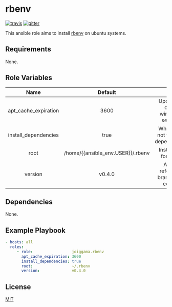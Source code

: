 rbenv
=========

[![travis](https://img.shields.io/travis/joiggama/ansible-rbenv/master.svg)](https://travis-ci.org/joiggama/ansible-rbenv)
[![gitter](https://badges.gitter.im/Join%20Chat.svg)](https://gitter.im/joiggama/ansible-ruby)

This ansible role aims to install [rbenv](https://github.com/sstephenson/rbenv) on ubuntu systems.

Requirements
------------

None.

Role Variables
--------------

| Name                 | Default                           |                                        |
|:--------------------:|:---------------------------------:|:--------------------------------------:|
| apt_cache_expiration | 3600                              | Update apt cache window in seconds     |
| install_dependencies | true                              | Whether or not to install dependencies |
| root                 | /home/{{ansible_env.USER}}/.rbenv | Install path for rbenv                 |
| version              | v0.4.0                            | Any git reference: branch, tag, commit |


Dependencies
------------

None.

Example Playbook
----------------

```yml
- hosts: all
  roles:
     - role:                 joiggama.rbenv
       apt_cache_expiration: 3600
       install_dependencies: true
       root:                 ~/.rbenv
       version:              v0.4.0
```


License
-------

[MIT](LICENSE.md)
